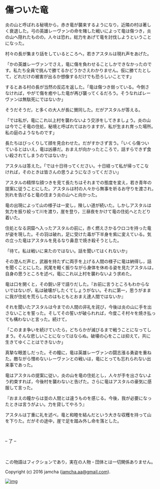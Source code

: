 # 傷ついた竜

炎の山と呼ばれる秘境から，赤き竜が襲来するようになり，近隣の村は著し  
く衰退した。弓の英雄レーヴァンの命を賭した戦いによって竜は傷つき，炎  
の山へ隠れたものの，人々は恐れ，総力をあげて竜を討伐しようということ  
になった。  

村々の長が集まり話をしているところへ，若きアスタルは現れ声をあげた。  

「かの英雄レーヴァンでさえ，竜に傷を負わせることしかできなかったので  
す。私たち全員で挑んで勝てるかどうかさえわかりません。仮に勝てたとし  
て，どれだけの被害が出るか想像するだけでも恐ろしいことです」  

するとある村の長が当然の反応を返した。「竜は傷つき弱っている。今倒さ  
なければ，やがて傷を癒やした竜が再び襲ってくるだろう。そうなればレー  
ヴァンは無駄死にではないか」  

そうだそうだ，と多くの大人が長に賛同した。だがアスタルが答える。  

「では私が，竜にこれ以上村を襲わないよう交渉をしてきましょう。炎の山  
は今でこそ竜の住処，秘境と呼ばれてはおりますが，私が生まれ育った場所。  
私の庭のようなものです」  

長たちはびっくりして顔を見合わせた。だがすかさず言う。「いくら傷つい  
ているとはいえ，竜は凶暴だ。おまえが向かったところで，話すらできず食  
い殺されてしまうのではないか」  

アスタルは答えた。「では十日待ってください。十日経って私が帰ってこな  
ければ，そのときは皆さんの思うようになさってください」  

アスタルの精悍な顔つきを見て長たちはそれまでの態度を変え，若き青年の  
提案に従うことにした。アスタルは村の人々から無事を祈るお守りを渡され，  
別れを告げると竜の住まう炎の山へと向かった。  

竜の出現によって山の様子は一変し，険しい道が続いた。しかしアスタルは  
気力を振り絞って川を渡り，崖を登り，三昼夜をかけて竜の住処へとたどり  
着いた。  

住処となる洞窟へ入ったアスタルの前に，赤く燃えさかるウロコを持った竜  
が姿を現した。その羽は破れ，足に受けた毒が下半身を紫に変えている。気  
の立った竜はアスタルを見るなり鼻息で焼き殺そうとした。  

「待て。私は戦いに来たのではない。話を聞いてはくれないか」  

その澄んだ声と，武器を持たずに両手を上げる人間の様子に竜は納得し，話  
を聞くことにした。尻尾を軽く振りながら身体を休める姿を見たアスタルは，  
自身の思うところを述べ，竜にこれ以上村を襲わないよう求めた。  

竜は口を開くと，その鋭い牙で語りだした。『お前に言うところもわからな  
いではないが，私は破壊がしたくてしょうがない。それに第一，思うがまま  
に我が住処を荒らしたのはもともとおまえ達人間ではないか』  

それを聞いたアスタルは今までの人間の非礼を詫び，今後は炎の山に手を出  
さないことを誓った。そしてその誓いが破られれば，今度こそ村々を焼き払っ  
ても構わないと言った。続けて，  

「このまま争いを続けていたら，どちらかが滅びるまで戦うことになってし  
まう。そんな悲しいことになってはならぬ。破壊の心をここは抑えて，共に  
生きてゆくことはできないか」  

真摯な眼差しだった。その瞳に，竜は英雄レーヴァンの闘志漲る勇姿を重ね  
た。敵ながら憎めないレーヴァンとの戦いは，竜にとっても忘れられない出  
来事であった。  

竜はアスタルの提案に従い，炎の山を竜の住処とし，人々が手を出さないよ  
う約束すれば，今後村を襲わないと告げた。さらに竜はアスタルの豪気に感  
服して言った。  

『おまえの瞳からは並の人間とは違うものを感じる。今後，我が必要になっ  
たときは言うがよい。力を貸してやろう』  

アスタルは丁重に礼を述べ，竜と和睦を結んだという大きな収穫を持って山  
を下りた。だがその途中，崖で足を踏み外し命を落とした。  

<br>  

&#x2013; 了 &#x2013;  

<br>  
<br>  
この物語はフィクションであり，実在の人物・団体とは一切関係ありません。  

Copyright (c) 2016 jamcha (jamcha.aa@gmail.com).  

[![img](http://i.creativecommons.org/l/by-nc-sa/4.0/88x31.png)](http://creativecommons.org/licenses/by-nc-sa/4.0/deed)
